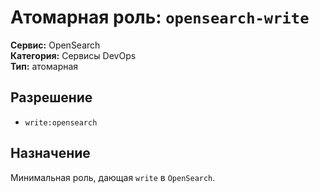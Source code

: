 # Атомарная роль: `opensearch-write`

**Сервис:** OpenSearch  
**Категория:** Сервисы DevOps  
**Тип:** атомарная

## Разрешение
- `write:opensearch`

## Назначение
Минимальная роль, дающая `write` в `OpenSearch`.
